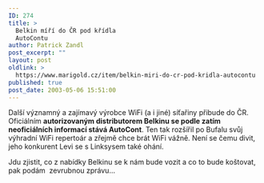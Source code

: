 ```yaml
---
ID: 274
title: >
  Belkin míří do ČR pod křídla
  AutoContu
author: Patrick Zandl
post_excerpt: ""
layout: post
oldlink: >
  https://www.marigold.cz/item/belkin-miri-do-cr-pod-kridla-autocontu
published: true
post_date: 2003-05-06 15:51:00
---
```

<p>
Další významný a zajímavý výrobce WiFi (a i jiné) síťařiny přibude do ČR. Oficiálním <STRONG>autorizovaným distributorem Belkinu se podle zatím neoficiálních informací stává AutoCont</STRONG>. Ten tak rozšířil po Bufalu svůj výhradní WiFi repertoár a zřejmě chce brát WiFi vážně. Není se čemu divit, jeho konkurent Levi se s Linksysem také ohání. </p>

<p>
Jdu zjistit, co z nabídky Belkinu se k nám bude vozit a co to bude koštovat, pak podám&#160; zevrubnou zprávu...</p>
